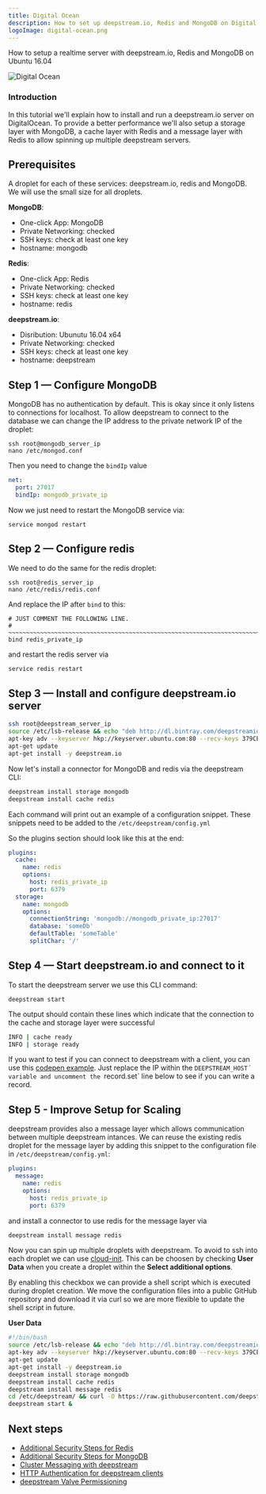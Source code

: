 ```yaml
---
title: Digital Ocean
description: How to set up deepstream.io, Redis and MongoDB on Digital Ocean
logoImage: digital-ocean.png
---
```


How to setup a realtime server with deepstream.io, Redis and MongoDB on Ubuntu 16.04

![Digital Ocean](digital-ocean-logo.png)

### Introduction

In this tutorial we'll explain how to install and run a deepstream.io server on DigitalOcean.
To provide a better performance we'll also setup a storage layer with MongoDB, a cache layer with Redis and a message layer with Redis to allow spinning up multiple deepstream servers.

## Prerequisites

A droplet for each of these services: deepstream.io, redis and MongoDB.
We will use the small size for all droplets.

__MongoDB__:

- One-click App: MongoDB
- Private Networking: checked
- SSH keys: check at least one key
- hostname: mongodb

__Redis__:

- One-click App: Redis
- Private Networking: checked
- SSH keys: check at least one key
- hostname: redis

__deepstream.io__:

- Disribution: Ubunutu 16.04 x64
- Private Networking: checked
- SSH keys: check at least one key
- hostname: deepstream

## Step 1 — Configure MongoDB

MongoDB has no authentication by default. This is okay since it only listens to connections for localhost.
To allow deepstream to connect to the database we can change the IP address to the private network IP of the droplet:

```shell
ssh root@mongodb_server_ip
nano /etc/mongod.conf
```

Then you need to change the `bindIp` value

```yaml
net:
  port: 27017
  bindIp: mongodb_private_ip
```

Now we just need to restart the MongoDB service via:

```shell
service mongod restart
```

## Step 2 — Configure redis

We need to do the same for the redis droplet:

```shell
ssh root@redis_server_ip
nano /etc/redis/redis.conf
```

And replace the IP after `bind` to this:

```
# JUST COMMENT THE FOLLOWING LINE.
# ~~~~~~~~~~~~~~~~~~~~~~~~~~~~~~~~~~~~~~~~~~~~~~~~~~~~~~~~~~~~~~~~~~~~~~~~
bind redis_private_ip
```

and restart the redis server via

```bash
service redis restart
```

## Step 3 — Install and configure deepstream.io server

```bash
ssh root@deepstream_server_ip
source /etc/lsb-release && echo "deb http://dl.bintray.com/deepstreamio/deb ${DISTRIB_CODENAME} main" | sudo tee -a /etc/apt/sources.list
apt-key adv --keyserver hkp://keyserver.ubuntu.com:80 --recv-keys 379CE192D401AB61
apt-get update
apt-get install -y deepstream.io
```

Now let's install a connector for MongoDB and redis via the deepstream CLI:

```bash
deepstream install storage mongodb
deepstream install cache redis
```

Each command will print out an example of a configuration snippet.
These snippets need to be added to the `/etc/deepstream/config.yml`

So the plugins section should look like this at the end:

```yaml
plugins:
  cache:
    name: redis
    options:
      host: redis_private_ip
      port: 6379
  storage:
    name: mongodb
    options:
      connectionString: 'mongodb://mongodb_private_ip:27017'
      database: 'someDb'
      defaultTable: 'someTable'
      splitChar: '/'
```

## Step 4 — Start deepstream.io and connect to it

To start the deepstream server we use this CLI command:

```shell
deepstream start
```

The output should contain these lines which indicate that the connection to the cache and storage layer were successful

```bash
INFO | cache ready
INFO | storage ready
```

If you want to test if you can connect to deepstream with a client, you can use this [codepen example](http://codepen.io/timaschew/pen/BzxOYb?editors=1010). Just replace the IP within the `DEEPSTREAM_HOST´ variable and uncomment the `record.set` line below to see if you can write a record.


## Step 5 - Improve Setup for Scaling

deepstream provides also a message layer which allows communication between multiple deepstream intances.
We can reuse the existing redis droplet for the message layer by adding this snippet to the configuration file in
`/etc/deepstream/config.yml`:

```yaml
plugins:
  message:
    name: redis
    options:
      host: redis_private_ip
      port: 6379
```

and install a connector to use redis for the message layer via

```bash
deepstream install message redis
```

Now you can spin up multiple droplets with deepstream. To avoid to ssh into each droplet we can use [cloud-init](https://www.digitalocean.com/community/tutorials/an-introduction-to-cloud-config-scripting).
This can be choosen by checking __User Data__ when you create a droplet within the __Select additional options__.

By enabling this checkbox we can provide a shell script which is executed during droplet creation.
We move the configuration files into a public GitHub repository and download it via curl so we are more flexible to update the shell script in future.

__User Data__

```bash
#!/bin/bash
source /etc/lsb-release && echo "deb http://dl.bintray.com/deepstreamio/deb ${DISTRIB_CODENAME} main" | sudo tee -a /etc/apt/sources.list
apt-key adv --keyserver hkp://keyserver.ubuntu.com:80 --recv-keys 379CE192D401AB61
apt-get update
apt-get install -y deepstream.io
deepstream install storage mongodb
deepstream install cache redis
deepstream install message redis
cd /etc/deepstream/ && curl -O https://raw.githubusercontent.com/deepstreamIO/ds-demo-digital-ocean/master/config.yml -O https://raw.githubusercontent.com/deepstreamIO/ds-demo-digital-ocean/master/permissions.yml -O https://raw.githubusercontent.com/deepstreamIO/ds-demo-digital-ocean/master/users.yml
deepstream start &
```


## Next steps

- [Additional Security Steps for Redis](https://www.digitalocean.com/community/tutorials/how-to-use-the-redis-one-click-application#additional-security-steps)
- [Additional Security Steps for MongoDB](https://www.digitalocean.com/community/tutorials/how-to-use-the-mongodb-one-click-application#accessing-remotely)
- [Cluster Messaging with deepstream](https://deepstream.io/tutorials/core/cluster-messaging/)
- [HTTP Authentication for deepstream clients](https://deepstream.io/tutorials/core/auth/http-webhook/)
- [deepstream Valve Permissioning](https://deepstream.io/tutorials/core/permission/conf-simple/)
